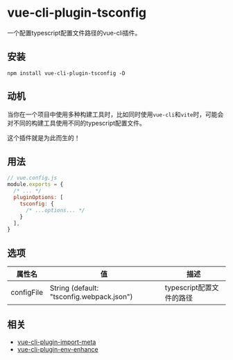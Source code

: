 # vue-cli-plugin-tsconfig

一个配置typescript配置文件路径的vue-cli插件。

## 安装

```
npm install vue-cli-plugin-tsconfig -D
```

## 动机

当你在一个项目中使用多种构建工具时，比如同时使用`vue-cli`和`vite`时，可能会对不同的构建工具使用不同的typescript配置文件。

这个插件就是为此而生的！

## 用法

```js
// vue.config.js
module.exports = {
  /* ... */
  pluginOptions: [
    tsconfig: {
      /* ...options... */
    }
  ],
}
```

## 选项

| 属性名        | 值                                         | 描述                |
|------------|-------------------------------------------|-------------------|
| configFile | String (default: "tsconfig.webpack.json") | typescript配置文件的路径 |

## 相关

- [vue-cli-plugin-import-meta](https://github.com/yuewuzhijian/vue-cli-plugin-import-meta)
- [vue-cli-plugin-env-enhance](https://github.com/yuewuzhijian/vue-cli-plugin-env-enhance)
